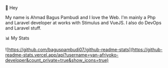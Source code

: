 👋 Hey

My name is Ahmad Bagus Pambudi and I love the Web. I'm mainly a Php and Laravel developer at works with Stimulus and VueJS. I also do DevOps and Laravel stuff.

📊 My Stats

![https://github.com/baguspambudi07/github-readme-stats](https://github-readme-stats.vercel.app/api?username=yan-afriyoko-developer&count_private=true&show_icons=true)
